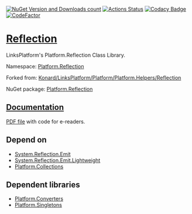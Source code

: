 [![NuGet Version and Downloads count](https://buildstats.info/nuget/Platform.Reflection)](https://www.nuget.org/packages/Platform.Reflection)
[![Actions Status](https://github.com/linksplatform/Reflection/workflows/CD/badge.svg)](https://github.com/linksplatform/Reflection/actions?workflow=CD)
[![Codacy Badge](https://api.codacy.com/project/badge/Grade/fa9814131f09434982e60b278e5e88e5)](https://app.codacy.com/gh/linksplatform/Reflection?utm_source=github.com&utm_medium=referral&utm_content=linksplatform/Reflection&utm_campaign=Badge_Grade_Settings)
[![CodeFactor](https://www.codefactor.io/repository/github/linksplatform/reflection/badge/master)](https://www.codefactor.io/repository/github/linksplatform/reflection/overview/master)

# [Reflection](https://github.com/linksplatform/Reflection)

LinksPlatform's Platform.Reflection Class Library.

Namespace: [Platform.Reflection](https://linksplatform.github.io/Reflection/csharp/api/Platform.Reflection.html)

Forked from: [Konard/LinksPlatform/Platform/Platform.Helpers/Reflection](https://github.com/Konard/LinksPlatform/tree/822c3c283cab152489d49e6a1727ca76f8595ce2/Platform/Platform.Helpers/Reflection)

NuGet package: [Platform.Reflection](https://www.nuget.org/packages/Platform.Reflection)

## [Documentation](https://linksplatform.github.io/Reflection)
[PDF file](https://linksplatform.github.io/Reflection/csharp/Platform.Reflection.pdf) with code for e-readers.

## Depend on
*   [System.Reflection.Emit](https://www.nuget.org/packages/System.Reflection.Emit)
*   [System.Reflection.Emit.Lightweight](https://www.nuget.org/packages/System.Reflection.Emit.Lightweight)
*   [Platform.Collections](https://github.com/linksplatform/Collections)

## Dependent libraries
*   [Platform.Converters](https://github.com/linksplatform/Converters)
*   [Platform.Singletons](https://github.com/linksplatform/Singletons)
